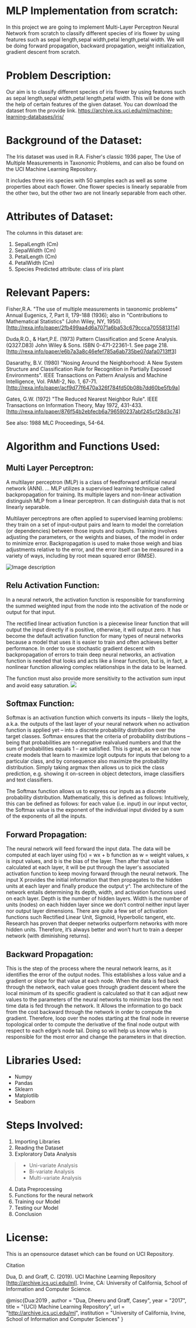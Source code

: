 # MLP Implementation from scratch:
In this project we are going to implement Multi-Layer Perceptron Neural Network from scratch to classify different species of iris flower by using features such as sepal length,sepal width,petal length,petal width. We will be doing forward propagation, backward propagation, weight initialization, gradient descent from scratch.

# Problem Description:
Our aim is to classify different species of iris flower by using features such as sepal length,sepal width,petal length,petal width.
This will be done with the help of certain features of the given dataset.
You can download the dataset from the provide link.
https://archive.ics.uci.edu/ml/machine-learning-databases/iris/

# Background of the Dataset:

The Iris dataset was used in R.A. Fisher's classic 1936 paper, The Use of Multiple Measurements in Taxonomic Problems, and can also be found on the UCI Machine Learning Repository.

It includes three iris species with 50 samples each as well as some properties about each flower. One flower species is linearly separable from the other two, but the other two are not linearly separable from each other.

# Attributes of Dataset:

The columns in this dataset are:

1. SepalLength (Cm)
2. SepalWidth (Cm)
3. PetalLength (Cm)
4. PetalWidth (Cm)
5. Species
Predicted attribute: class of iris plant

# Relevant Papers:
Fisher,R.A. "The use of multiple measurements in taxonomic problems" Annual Eugenics, 7, Part II, 179-188 (1936); also in "Contributions to Mathematical Statistics" (John Wiley, NY, 1950).
[http://rexa.info/paper/2fb499aa4d6a7071a6ba53c679ccca7055813114]

Duda,R.O., & Hart,P.E. (1973) Pattern Classification and Scene Analysis. (Q327.D83) John Wiley & Sons. ISBN 0-471-22361-1. See page 218.
[http://rexa.info/paper/e6b7a3a8c46efef785a6ab735be07dafa0713ff3]

Dasarathy, B.V. (1980) "Nosing Around the Neighborhood: A New System Structure and Classification Rule for Recognition in Partially Exposed Environments". IEEE Transactions on Pattern Analysis and Machine Intelligence, Vol. PAMI-2, No. 1, 67-71.
[http://rexa.info/paper/acf9d77f6470a326f784fd50b08b7dd60be5fb9a]

Gates, G.W. (1972) "The Reduced Nearest Neighbor Rule". IEEE Transactions on Information Theory, May 1972, 431-433.
[http://rexa.info/paper/876f54b2ebfecb6a796590237abf245cf28d3c74]

See also: 1988 MLC Proceedings, 54-64.



# Algorithm and Functions Used:

## Multi Layer Perceptron:

A multilayer perceptron (MLP) is a class of feedforward artificial neural network (ANN). ... MLP utilizes a supervised learning technique called backpropagation for training. Its multiple layers and non-linear activation distinguish MLP from a linear perceptron. It can distinguish data that is not linearly separable.

Multilayer perceptrons are often applied to supervised learning problems: they train on a set of input-output pairs and learn to model the correlation (or dependencies) between those inputs and outputs. Training involves adjusting the parameters, or the weights and biases, of the model in order to minimize error. Backpropagation is used to make those weigh and bias adjustments relative to the error, and the error itself can be measured in a variety of ways, including by root mean squared error (RMSE).

![Image description](https://pathmind.com/images/wiki/perceptron_formula.png)

## Relu Activation Function:

In a neural network, the activation function is responsible for transforming the summed weighted input from the node into the activation of the node or output for that input.

The rectified linear activation function is a piecewise linear function that will output the input directly if is positive, otherwise, it will output zero. It has become the default activation function for many types of neural networks because a model that uses it is easier to train and often achieves better performance.
In order to use stochastic gradient descent with backpropagation of errors to train deep neural networks, an activation function is needed that looks and acts like a linear function, but is, in fact, a nonlinear function allowing complex relationships in the data to be learned.

The function must also provide more sensitivity to the activation sum input and avoid easy saturation.
![](https://miro.medium.com/max/1400/1*XxxiA0jJvPrHEJHD4z893g.png)


## Softmax Function:

Softmax is an activation function which converts its inputs – likely the logits, a.k.a. the outputs of the last layer of your neural network when no activation function is applied yet – into a discrete probability distribution over the target classes. Softmax ensures that the criteria of probability distributions – being that probabilities are nonnegative realvalued numbers and that the sum of probabilities equals 1 – are satisfied. This is great, as we can now create models that learn to maximize logit outputs for inputs that belong to a particular class, and by consequence also maximize the probability distribution. Simply taking argmax then allows us to pick the class prediction, e.g. showing it on-screen in object detectors, image classifiers and text classifiers.

The Softmax function allows us to express our inputs as a discrete probability distribution. Mathematically, this is defined as follows:
Intuitively, this can be defined as follows: for each value (i.e. input) in our input vector, the Softmax value is the exponent of the individual input divided by a sum of the exponents of all the inputs.

## Forward Propagation:

The neural network will feed forward the input data. The data will be computed at each layer using f(x) = wx + b function as w = weight values, x is input values, and b is the bias of the layer. Then after that value is calculated at each layer, it will be put through the layer's associated activation function to keep moving forward through the neural network.
The input X provides the initial information that then propagates to the hidden units at each layer and finally produce the output y^. The architecture of the network entails determining its depth, width, and activation functions used on each layer. Depth is the number of hidden layers. Width is the number of units (nodes) on each hidden layer since we don’t control neither input layer nor output layer dimensions. There are quite a few set of activation functions such Rectified Linear Unit, Sigmoid, Hyperbolic tangent, etc. Research has proven that deeper networks outperform networks with more hidden units. Therefore, it’s always better and won’t hurt to train a deeper network (with diminishing returns).

## Backward Propagation:

This is the step of the process where the neural network learns, as it identifies the error of the output nodes. This establishes a loss value and a gradient or slope for that value at each node. When the data is fed back through the network, each value goes through gradient descent where the local minimum of its specific gradient is calculated so that it can adjust new values to the parameters of the neural networks to minimize loss the next time data is fed through the network.
It Allows the information to go back from the cost backward through the network in order to compute the gradient. Therefore, loop over the nodes starting at the final node in reverse topological order to compute the derivative of the final node output with respect to each edge’s node tail. Doing so will help us know who is responsible for the most error and change the parameters in that direction.

# Libraries Used:

* Numpy
* Pandas
* Sklearn
* Matplotlib
* Seaborn

# Steps Involved:

1. Importing Libraries
2. Reading the Dataset
3. Exploratory Data Analysis
> * Uni-variate Analysis
> * Bi-variate Analysis
> * Multi-variate Analysis
4. Data Preprocessing
5. Functions for the neural network
6. Training our Model
7. Testing our Model
8. Conclusion

# License:

This is an opensource dataset which can be found on UCI Repository.

Citation

Dua, D. and Graff, C. (2019). UCI Machine Learning Repository [http://archive.ics.uci.edu/ml]. Irvine, CA: University of California, School of Information and Computer Science.

@misc{Dua:2019 , author = "Dua, Dheeru and Graff, Casey",
year = "2017",
title = "{UCI} Machine Learning Repository",
url = "http://archive.ics.uci.edu/ml",
institution = "University of California, Irvine, School of Information and Computer Sciences" }


